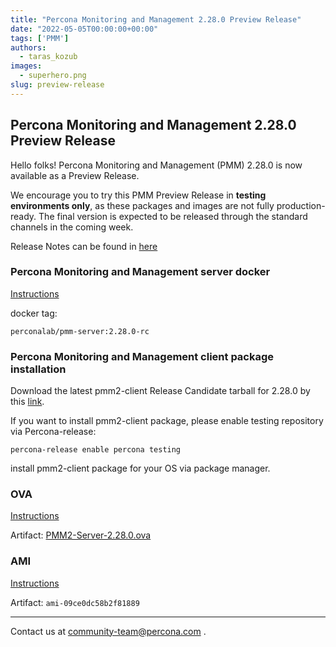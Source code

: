 ```yaml
---
title: "Percona Monitoring and Management 2.28.0 Preview Release"
date: "2022-05-05T00:00:00+00:00"
tags: ['PMM']
authors:
  - taras_kozub
images:
  - superhero.png
slug: preview-release
---
```


## Percona Monitoring and Management 2.28.0 Preview Release

Hello folks! Percona Monitoring and Management (PMM) 2.28.0 is now available as a Preview Release.

We encourage you to try this PMM Preview Release in **testing environments only**, as these packages and images are not fully production-ready. The final version is expected to be released through the standard channels in the coming week.

Release Notes can be found in [here](https://pmm-doc-release-pr-781.onrender.com/release-notes/2.28.0.html)

### Percona Monitoring and Management server docker

[Instructions](https://docs.percona.com/percona-monitoring-and-management/setting-up/server/docker.html)

docker tag:

`perconalab/pmm-server:2.28.0-rc`

### Percona Monitoring and Management client package installation

Download the latest pmm2-client Release Candidate tarball for 2.28.0 by this [link](https://s3.us-east-2.amazonaws.com/pmm-build-cache/PR-BUILDS/pmm2-client/pmm2-client-latest-3776.tar.gz).


If you want to install pmm2-client package, please enable testing repository via Percona-release: 
```
percona-release enable percona testing
```

install pmm2-client package for your OS via package manager.

### OVA

[Instructions](https://docs.percona.com/percona-monitoring-and-management/setting-up/server/virtual-appliance.html)

Artifact: [PMM2-Server-2.28.0.ova](http://percona-vm.s3.amazonaws.com/PMM2-Server-2.28.0.ova)

### AMI

[Instructions](https://docs.percona.com/percona-monitoring-and-management/setting-up/server/aws.html)

Artifact: `ami-09ce0dc58b2f81889`

---

Contact us at community-team@percona.com .
